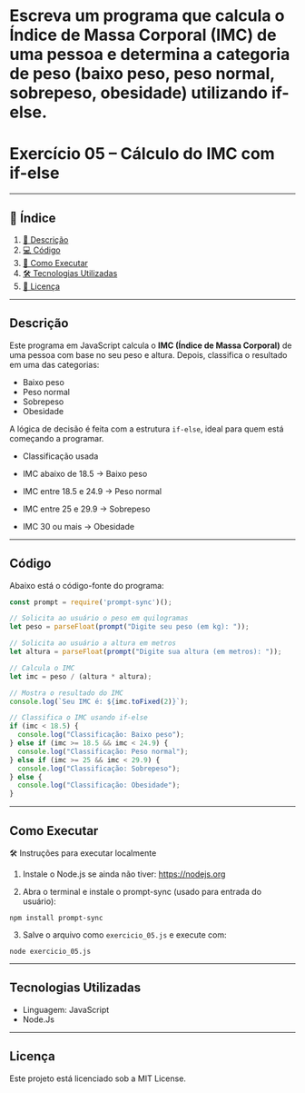 # Escreva um programa que calcula o Índice de Massa Corporal (IMC) de uma pessoa e determina a categoria de peso (baixo peso, peso normal, sobrepeso, obesidade) utilizando if-else.

# Exercício 05 – Cálculo do IMC com if-else

---

## 📑 Índice

1. [📖 Descrição](#descrição)  
2. [💻 Código](#código)  
3. [🚀 Como Executar](#como-executar)   
4. [🛠️ Tecnologias Utilizadas](#tecnologias-utilizadas)  
5. [📜 Licença](#licença)  

---

## Descrição

Este programa em JavaScript calcula o **IMC (Índice de Massa Corporal)** de uma pessoa com base no seu peso e altura. Depois, classifica o resultado em uma das categorias:

- Baixo peso
- Peso normal
- Sobrepeso
- Obesidade

A lógica de decisão é feita com a estrutura `if-else`, ideal para quem está começando a programar.

- Classificação usada

- IMC abaixo de 18.5 → Baixo peso  
- IMC entre 18.5 e 24.9 → Peso normal  
- IMC entre 25 e 29.9 → Sobrepeso  
- IMC 30 ou mais → Obesidade

---

## Código

Abaixo está o código-fonte do programa:

```JavaScript
const prompt = require('prompt-sync')();

// Solicita ao usuário o peso em quilogramas
let peso = parseFloat(prompt("Digite seu peso (em kg): "));

// Solicita ao usuário a altura em metros
let altura = parseFloat(prompt("Digite sua altura (em metros): "));

// Calcula o IMC
let imc = peso / (altura * altura);

// Mostra o resultado do IMC
console.log(`Seu IMC é: ${imc.toFixed(2)}`);

// Classifica o IMC usando if-else
if (imc < 18.5) {
  console.log("Classificação: Baixo peso");
} else if (imc >= 18.5 && imc < 24.9) {
  console.log("Classificação: Peso normal");
} else if (imc >= 25 && imc < 29.9) {
  console.log("Classificação: Sobrepeso");
} else {
  console.log("Classificação: Obesidade");
}

```

---

## Como Executar

🛠️ Instruções para executar localmente

1. Instale o Node.js se ainda não tiver: https://nodejs.org

2. Abra o terminal e instale o prompt-sync (usado para entrada do usuário):

```
npm install prompt-sync
```

3. Salve o arquivo como `exercicio_05.js` e execute com:

```
node exercicio_05.js
```

---

## Tecnologias Utilizadas

- Linguagem: JavaScript
- Node.Js

---

## Licença

Este projeto está licenciado sob a MIT License.


